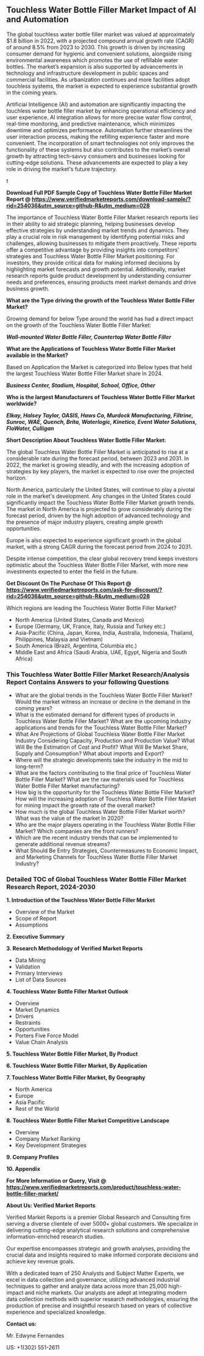 <h2>Touchless Water Bottle Filler Market Impact of AI and Automation</h2><p>The global touchless water bottle filler market was valued at approximately $1.8 billion in 2022, with a projected compound annual growth rate (CAGR) of around 8.5% from 2023 to 2030. This growth is driven by increasing consumer demand for hygienic and convenient solutions, alongside rising environmental awareness which promotes the use of refillable water bottles. The market’s expansion is also supported by advancements in technology and infrastructure development in public spaces and commercial facilities. As urbanization continues and more facilities adopt touchless systems, the market is expected to experience substantial growth in the coming years.</p><p>Artificial Intelligence (AI) and automation are significantly impacting the touchless water bottle filler market by enhancing operational efficiency and user experience. AI integration allows for more precise water flow control, real-time monitoring, and predictive maintenance, which minimizes downtime and optimizes performance. Automation further streamlines the user interaction process, making the refilling experience faster and more convenient. The incorporation of smart technologies not only improves the functionality of these systems but also contributes to the market’s overall growth by attracting tech-savvy consumers and businesses looking for cutting-edge solutions. These advancements are expected to play a key role in driving the market's future trajectory.</p>t</p><p id="" class=""><strong>Download Full PDF Sample Copy of Touchless Water Bottle Filler Market Report @ <a href="https://www.verifiedmarketreports.com/download-sample/?rid=254036&utm_source=github-R&utm_medium=028" target="_blank">https://www.verifiedmarketreports.com/download-sample/?rid=254036&utm_source=github-R&utm_medium=028</a></strong></p><p>The importance of&nbsp;Touchless Water Bottle Filler Market research reports lies in their ability to aid strategic planning, helping businesses develop effective strategies by understanding market trends and dynamics. They play a crucial role in risk management by identifying potential risks and challenges, allowing businesses to mitigate them proactively. These reports offer a competitive advantage by providing insights into competitors' strategies and Touchless Water Bottle Filler Market positioning. For investors, they provide critical data for making informed decisions by highlighting market forecasts and growth potential. Additionally, market research reports guide product development by understanding consumer needs and preferences, ensuring products meet market demands and drive business growth.</p><p><strong>What are the&nbsp;Type driving the growth of the Touchless Water Bottle Filler Market?</strong></p><p id="" class="">Growing demand for below Type around the world has had a direct impact on the growth of the Touchless Water Bottle Filler Market:</p><em><strong>Wall-mounted Water Bottle Filler, Countertop Water Bottle Filler</strong></em></p><strong>What are the&nbsp;Applications&nbsp;of Touchless Water Bottle Filler Market available in the Market?</strong></p><p id="" class="">Based on Application the Market is categorized into Below types that held the largest Touchless Water Bottle Filler Market share In 2024.</p><em><strong>Business Center, Stadium, Hospital, School, Office, Other</strong></em></p><strong>Who is the largest Manufacturers of Touchless Water Bottle Filler Market worldwide?</strong></p><p><em><strong>Elkay, Halsey Taylor, OASIS, Haws Co, Murdock Manufacturing, Filtrine, Sunroc, WAE, Quench, Brita, Waterlogic, Kinetico, Event Water Solutions, FloWater, Culligan</strong></em></p><p id="" class=""><strong>Short Description About Touchless Water Bottle Filler Market:</strong></p><p>The global Touchless Water Bottle Filler Market is anticipated to rise at a considerable rate during the forecast period, between 2023 and 2031. In 2022, the market is growing steadily, and with the increasing adoption of strategies by key players, the market is expected to rise over the projected horizon.</p><p>North America, particularly the United States, will continue to play a pivotal role in the market's development. Any changes in the United States could significantly impact the Touchless Water Bottle Filler Market growth trends. The market in North America is projected to grow considerably during the forecast period, driven by the high adoption of advanced technology and the presence of major industry players, creating ample growth opportunities.</p><p>Europe is also expected to experience significant growth in the global market, with a strong CAGR during the forecast period from 2024 to 2031.</p><p>Despite intense competition, the clear global recovery trend keeps investors optimistic about the Touchless Water Bottle Filler Market, with more new investments expected to enter the field in the future.</p><p id="" class=""><strong>Get Discount On The Purchase Of This Report @ <a href="https://www.verifiedmarketreports.com/ask-for-discount/?rid=254036&utm_source=github-R&utm_medium=028" target="_blank">https://www.verifiedmarketreports.com/ask-for-discount/?rid=254036&utm_source=github-R&utm_medium=028</a></strong></p>Which regions are leading the Touchless Water Bottle Filler Market?</p><ul><li>North America (United States, Canada and Mexico)</li><li>Europe (Germany, UK, France, Italy, Russia and Turkey etc.)</li><li>Asia-Pacific (China, Japan, Korea, India, Australia, Indonesia, Thailand, Philippines, Malaysia and Vietnam)</li><li>South America (Brazil, Argentina, Columbia etc.)</li><li>Middle East and Africa (Saudi Arabia, UAE, Egypt, Nigeria and South Africa)</li></ul><h3 id="" class="">This Touchless Water Bottle Filler Market Research/Analysis Report Contains Answers to your following Questions</h3><ul><li>What are the global trends in the Touchless Water Bottle Filler Market? Would the market witness an increase or decline in the demand in the coming years?</li><li>What is the estimated demand for different types of products in Touchless Water Bottle Filler Market? What are the upcoming industry applications and trends for the Touchless Water Bottle Filler Market?</li><li>What Are Projections of Global Touchless Water Bottle Filler Market Industry Considering Capacity, Production and Production Value? What Will Be the Estimation of Cost and Profit? What Will Be Market Share, Supply and Consumption? What about imports and Export?</li><li>Where will the strategic developments take the industry in the mid to long-term?</li><li>What are the factors contributing to the final price of Touchless Water Bottle Filler Market? What are the raw materials used for Touchless Water Bottle Filler Market manufacturing?</li><li>How big is the opportunity for the Touchless Water Bottle Filler Market? How will the increasing adoption of Touchless Water Bottle Filler Market for mining impact the growth rate of the overall market?</li><li>How much is the global Touchless Water Bottle Filler Market worth? What was the value of the market In 2020?</li><li>Who are the major players operating in the Touchless Water Bottle Filler Market? Which companies are the front runners?</li><li>Which are the recent industry trends that can be implemented to generate additional revenue streams?</li><li>What Should Be Entry Strategies, Countermeasures to Economic Impact, and Marketing Channels for Touchless Water Bottle Filler Market Industry?</li></ul><h3 id="" class="">Detailed TOC of Global Touchless Water Bottle Filler Market Research Report, 2024-2030</h3><p id="" class=""><strong>1. Introduction of the Touchless Water Bottle Filler Market</strong></p><ul><li>Overview of the Market</li><li>Scope of Report</li><li>Assumptions</li></ul><p id="" class=""><strong>2. Executive Summary</strong></p><p id="" class=""><strong>3. Research Methodology of Verified Market Reports</strong></p><ul><li>Data Mining</li><li>Validation</li><li>Primary Interviews</li><li>List of Data Sources</li></ul><p id="" class=""><strong>4. Touchless Water Bottle Filler Market Outlook</strong></p><ul><li>Overview</li><li>Market Dynamics</li><li>Drivers</li><li>Restraints</li><li>Opportunities</li><li>Porters Five Force Model</li><li>Value Chain Analysis</li></ul><p id="" class=""><strong>5. Touchless Water Bottle Filler Market, By Product</strong></p><p id="" class=""><strong>6. Touchless Water Bottle Filler Market, By Application</strong></p><p id="" class=""><strong>7. Touchless Water Bottle Filler Market, By Geography</strong></p><ul><li>North America</li><li>Europe</li><li>Asia Pacific</li><li>Rest of the World</li></ul><p id="" class=""><strong>8. Touchless Water Bottle Filler Market Competitive Landscape</strong></p><ul><li>Overview</li><li>Company Market Ranking</li><li>Key Development Strategies</li></ul><p id="" class=""><strong>9. Company Profiles</strong></p><p id="" class=""><strong>10. Appendix</strong></p><p id="" class=""><strong>For More Information or Query, Visit @ <a href="https://www.verifiedmarketreports.com/product/touchless-water-bottle-filler-market/" target="_blank">https://www.verifiedmarketreports.com/product/touchless-water-bottle-filler-market/</a></strong></p><p id="" class=""><strong>About Us: Verified Market Reports</strong></p><p id="" class="">Verified Market Reports is a premier Global Research and Consulting firm serving a diverse clientele of over 5000+ global customers. We specialize in delivering cutting-edge analytical research solutions and comprehensive information-enriched research studies.</p><p id="" class="">Our expertise encompasses strategic and growth analyses, providing the crucial data and insights required to make informed corporate decisions and achieve key revenue goals.</p><p id="" class="">With a dedicated team of 250 Analysts and Subject Matter Experts, we excel in data collection and governance, utilizing advanced industrial techniques to gather and analyze data across more than 25,000 high-impact and niche markets. Our analysts are adept at integrating modern data collection methods with superior research methodologies, ensuring the production of precise and insightful research based on years of collective experience and specialized knowledge.</p><p id="" class=""><strong>Contact us:</strong></p><p id="" class="">Mr. Edwyne Fernandes</p><p id="" class="">US: +1(302) 551-2611</p>